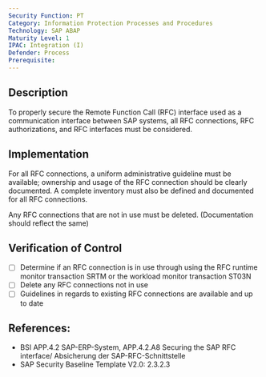 ```yaml
---
Security Function: PT
Category: Information Protection Processes and Procedures
Technology: SAP ABAP
Maturity Level: 1
IPAC: Integration (I)
Defender: Process
Prerequisite:
---
```


## Description

To properly secure the Remote Function Call (RFC) interface used as a communication interface between SAP systems, all RFC connections, RFC authorizations, and RFC interfaces must be considered.

## Implementation

For all RFC connections, a uniform administrative guideline must be available; ownership and usage of the RFC connection should be clearly documented. A complete inventory must also be defined and documented for all RFC connections.

Any RFC connections that are not in use must be deleted. (Documentation should reflect the same)


## Verification of Control

- [ ] Determine if an RFC connection is in use through using the RFC runtime monitor transaction SRTM or the workload monitor transaction ST03N
- [ ] Delete any RFC connections not in use
- [ ] Guidelines in regards to existing RFC connections are available and up to date

## References:
- BSI APP.4.2 SAP-ERP-System, APP.4.2.A8 Securing the SAP RFC interface/ Absicherung der SAP-RFC-Schnittstelle
- SAP Security Baseline Template V2.0: 2.3.2.3
